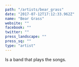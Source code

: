 ```yaml
---
path: "/artists/bear_grass"
date: "2017-07-12T17:12:33.962Z"
name: "Bear Grass"
website: ""
facebook: ""
twitter: ""
press_landscape: ""
press_sq: ""
type: "artist"
---
```


Is a band that plays the songs.